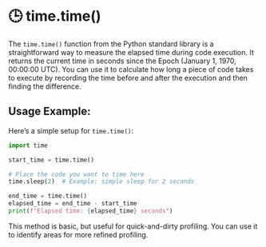 # 🕒 time.time()

The `time.time()` function from the Python standard library is a straightforward way to measure the elapsed time during code execution. It returns the current time in seconds since the Epoch (January 1, 1970, 00:00:00 UTC). You can use it to calculate how long a piece of code takes to execute by recording the time before and after the execution and then finding the difference.

## Usage Example:

Here’s a simple setup for `time.time()`:

```python
import time

start_time = time.time()

# Place the code you want to time here
time.sleep(2)  # Example: simple sleep for 2 seconds

end_time = time.time()
elapsed_time = end_time - start_time
print(f"Elapsed time: {elapsed_time} seconds")
```

This method is basic, but useful for quick-and-dirty profiling. You can use it to identify areas for more refined profiling.

